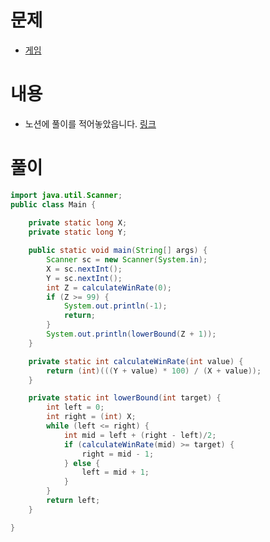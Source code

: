# 문제
* [게임](https://www.acmicpc.net/problem/1072)

# 내용
* 노션에 풀이를 적어놓았읍니다. [링크](https://delirious-sock-4dc.notion.site/1072-c83201af1518433792cce5462e68c859)

# 풀이
```java
import java.util.Scanner;
public class Main {
    
    private static long X;
    private static long Y;

    public static void main(String[] args) {
        Scanner sc = new Scanner(System.in);
        X = sc.nextInt();
        Y = sc.nextInt();
        int Z = calculateWinRate(0);
        if (Z >= 99) {
            System.out.println(-1);
            return;
        }
        System.out.println(lowerBound(Z + 1));
    }

    private static int calculateWinRate(int value) {
        return (int)(((Y + value) * 100) / (X + value));
    }

    private static int lowerBound(int target) {
        int left = 0;
        int right = (int) X;
        while (left <= right) {
            int mid = left + (right - left)/2;
            if (calculateWinRate(mid) >= target) {
                right = mid - 1;
            } else {
                left = mid + 1;
            }
        }
        return left;
    }

}
```
